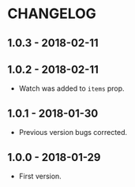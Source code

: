 # CHANGELOG

## 1.0.3 - 2018-02-11
## 1.0.2 - 2018-02-11

* Watch was added to `items` prop.

## 1.0.1 - 2018-01-30

* Previous version bugs corrected.

## 1.0.0 - 2018-01-29

* First version.